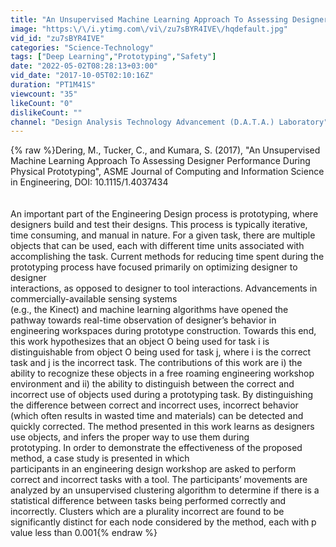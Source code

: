 ```yaml
---
title: "An Unsupervised Machine Learning Approach To Assessing Designer Performance"
image: "https:\/\/i.ytimg.com\/vi\/zu7sBYR4IVE\/hqdefault.jpg"
vid_id: "zu7sBYR4IVE"
categories: "Science-Technology"
tags: ["Deep Learning","Prototyping","Safety"]
date: "2022-05-02T08:28:13+03:00"
vid_date: "2017-10-05T02:10:16Z"
duration: "PT1M41S"
viewcount: "35"
likeCount: "0"
dislikeCount: ""
channel: "Design Analysis Technology Advancement (D.A.T.A.) Laboratory"
---
```

{% raw %}Dering, M., Tucker, C., and Kumara, S. (2017), &quot;An Unsupervised Machine Learning Approach To Assessing Designer Performance During Physical Prototyping&quot;, ASME Journal of Computing and Information Science in Engineering, DOI: 10.1115/1.4037434 <br /><br /><br />An important part of the Engineering Design process is prototyping, where designers build and test their designs. This process is typically iterative, time consuming, and manual in nature. For a given task, there are multiple objects that can be used, each with different time units associated with accomplishing the task.  Current methods for reducing time spent during the prototyping process have focused primarily on optimizing designer to designer<br />interactions, as opposed to designer to tool interactions. Advancements in commercially-available sensing systems<br />(e.g., the Kinect) and machine learning algorithms have opened the pathway towards real-time observation of designer’s behavior in engineering workspaces during prototype construction. Towards this end, this work hypothesizes that an object O being used for task i is distinguishable from object O being used for task j, where i is the correct task and j is the incorrect task. The contributions of this work are i) the ability to recognize these objects in a free roaming engineering workshop environment and ii) the ability to distinguish between the correct and incorrect use of objects used during a prototyping task. By distinguishing the difference between correct and incorrect uses, incorrect behavior (which often results in wasted time and materials) can be detected and quickly corrected. The method presented in this work learns as designers use objects, and infers the proper way to use them during<br />prototyping. In order to demonstrate the effectiveness of the proposed method, a case study is presented in which<br />participants in an engineering design workshop are asked to perform correct and incorrect tasks with a tool. The participants’ movements are analyzed by an unsupervised clustering algorithm to determine if there is a statistical difference between tasks being performed correctly and incorrectly. Clusters which are a plurality incorrect are found to be significantly distinct for each node considered by the method, each with p value less than 0.001{% endraw %}
